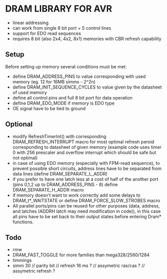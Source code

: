 # DRAM LIBRARY FOR AVR

- linear addressing
- can work from single 8 bit port + 5 control lines
- support for EDO read sequences 
- requires 8 bit (also 2x4, 4x2, 8x1) memories with CBR refresh capability

## Setup
Before setting up memory several conditions must be met:

- define DRAM_ADDRESS_PINS to value corresponding with used memory (eg. 12 for 16MB simms - 2^2n)
- define DRAM_INIT_SEQUENCE_CYCLES to value given by the datasheet of used memory
- define all control pins and full 8 bit port for data operation 
- define DRAM_EDO_MODE if memory is EDO type
- OE signal have to be tied to ground

## Optional
- modify RefreshTimerInt() with corresponding DRAM_REFRESH_INTERRUPT macro for most optimal refresh peroid corresponding to datasheet of given memory
(example code uses timer 0 with 256 prescaler and overflow interrupt which should be safe but not optimal)
- in case of using EDO memory (especially with FPM-read sequence), to prevent possible short circuits, address lines have to be separated from data lines (define DRAM_SEPARATE_L_ADDR)
- if you prefer to have one latch less at a cost of half of the another port (pins 0,1,2 up to DRAM_ADDRESS_PINS - 8) define DRAM_SEPARATE_H_ADDR macro
- if memory doesn't want to work correctly add some delays to DRAM_t*_WAITSTATE or define DRAM_FORCE_SLOW_STROBES macro
- All parallel ports/pins can be reused for other purposes (data, address, and latches (ADDRH latch may need modification in code)), in this case all pins have to be set back to their output states before entering Dram* functions.

## Todo
- rmw
- DRAM_FAST_TOGGLE for more families than mega328/2560/1284
- timmings
- simm 30 // parity bit // refresh 16 ms ? // assymetric ras/cas ? // assymetric refresh ?